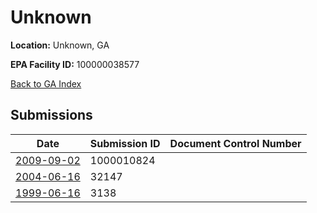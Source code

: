 # Unknown

**Location:** Unknown, GA

**EPA Facility ID:** 100000038577

[Back to GA Index](../../index.md)

## Submissions

| Date | Submission ID | Document Control Number |
|------|--------------|-------------------------|
| [2009-09-02](submissions/1000010824.md) | 1000010824 |  |
| [2004-06-16](submissions/32147.md) | 32147 |  |
| [1999-06-16](submissions/3138.md) | 3138 |  |
